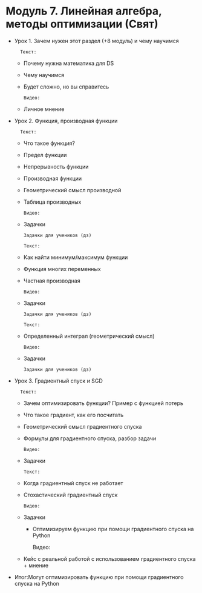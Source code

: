 # Модуль 7. Линейная алгебра, методы оптимизации  (Свят)

- Урок 1. Зачем нужен этот раздел (+8 модуль)  и чему научимся

        Текст:

  - Почему нужна математика для DS
  - Чему научимся
  - Будет сложно, но вы справитесь

        Видео:

  - Личное мнение
- Урок 2. Функция, производная функции

        Текст:

  - Что такое функция?
  - Предел функции
  - Непрерывность функции
  - Производная функции
  - Геометрический смысл производной
  - Таблица производных

        Видео:

  - Задачки

        Задачки для учеников (дз)

        Текст:

  - Как найти минимум/максимум функции
  - Функция многих переменных
  - Частная производная

        Видео:

  - Задачки

        Задачки для учеников (дз)

        Текст:

  - Определенный интеграл (геометрический смысл)

        Видео:

  - Задачки

        Задачки для учеников (дз)

- Урок 3. Градиентный спуск и SGD

        Текст:

  - Зачем оптимизировать функции? Пример с функцией потерь
  - Что такое градиент, как его посчитать
  - Геометрический смысл градиентного спуска
  - Формулы для градиентного спуска, разбор задачи

        Видео:

  - Задачки

        Текст:

  - Когда градиентный спуск не работает
  - Стохастический градиентный спуск

        Видео:

  - Задачки
    - Оптимизируем функцию при помощи градиентного спуска на Python

        Видео:

  - Кейс с реальной работой с использованием градиентного спуска + мнение
- Итог:Могут оптимизировать функцию при помощи градиентного спуска на Python
